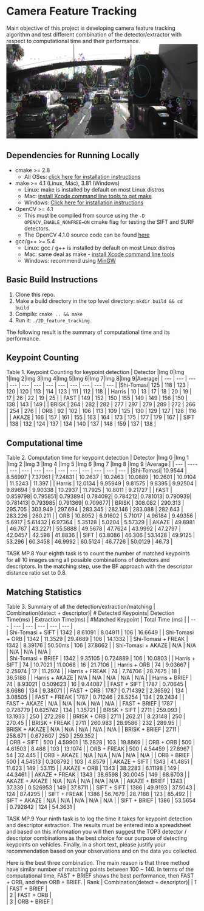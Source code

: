 # Camera Feature Tracking
Main objective of this project is developing camera feature tracking algorithm and test different combination of the detector/extractor with respect to computational time and their performance.
<img src="images/keypoints.png" width="820" height="248" />

## Dependencies for Running Locally
* cmake >= 2.8
  * All OSes: [click here for installation instructions](https://cmake.org/install/)
* make >= 4.1 (Linux, Mac), 3.81 (Windows)
  * Linux: make is installed by default on most Linux distros
  * Mac: [install Xcode command line tools to get make](https://developer.apple.com/xcode/features/)
  * Windows: [Click here for installation instructions](http://gnuwin32.sourceforge.net/packages/make.htm)
* OpenCV >= 4.1
  * This must be compiled from source using the `-D OPENCV_ENABLE_NONFREE=ON` cmake flag for testing the SIFT and SURF detectors.
  * The OpenCV 4.1.0 source code can be found [here](https://github.com/opencv/opencv/tree/4.1.0)
* gcc/g++ >= 5.4
  * Linux: gcc / g++ is installed by default on most Linux distros
  * Mac: same deal as make - [install Xcode command line tools](https://developer.apple.com/xcode/features/)
  * Windows: recommend using [MinGW](http://www.mingw.org/)

## Basic Build Instructions

1. Clone this repo.
2. Make a build directory in the top level directory: `mkdir build && cd build`
3. Compile: `cmake .. && make`
4. Run it: `./2D_feature_tracking`.

The following result is the summary of computational time and its performance.
## Keypoint Counting
Table 1. Keypoint Counting for keypoint detection
| Detector |Img 0|Img 1|Img 2|Img 3|Img 4|Img 5|Img 6|Img 7|Img 8|Img 9|Average|
| ---      | --- | --- | --- | --- | --- | --- | --- | --- | --- | --- | ---   |
|Shi-Tomasi| 125 | 118 | 123 | 120 | 120 | 113 | 114 | 123 | 111 | 112 |  118  |
| Harris   | 10  | 13  | 17  | 18  | 20  | 19  | 17  | 26  | 22  | 19  |  25   |
| FAST     | 149 | 152 | 150 | 155 | 149 | 149 | 156 | 150 | 138 | 143 |  149  |
| BRISK    | 264 | 282 | 282 | 277 | 297 | 279 | 289 | 272 | 266 | 254 |  276  |
| ORB      | 92  | 102 | 106 | 113 | 109 | 125 | 130 | 129 | 127 | 128 |  116  |
| AKAZE    | 166 | 157 | 161 | 155 | 163 | 164 | 173 | 175 | 177 | 179 |  167  |
| SIFT     | 138 | 132 | 124 | 137 | 134 | 140 | 137 | 148 | 159 | 137 |  138  |

## Computational time
Table 2. Computation time for keypoint detection
| Detector |Img 0    |Img 1    |Img 2    |Img 3    |Img 4    |Img 5    |Img 6    |Img 7    |Img 8    |Img 9    |Average  |
| ---      | ----    | ---     | ---     | ---     | ---     | ---     | ---     | ---     | ---     | ---     |  ---    | 
|Shi-Tomasi| 10.9544 | 8.56997 | 7.37961 | 7.24831 | 10.2637 | 10.2463 | 10.0889 | 10.2601 | 10.9104 | 11.5243 | 11.397  |
| Harris   | 12.0134 | 9.95949 | 9.81575 | 9.8395  | 9.92504 | 9.89694 | 9.90338 | 10.2937 | 11.7925 | 10.8011 | 9.21727 |
| FAST     | 0.859798| 0.795851| 0.793894| 0.784092| 0.784212| 0.781013| 0.790939| 0.781413| 0.793985| 0.791369| 0.709677|
| BRISK    | 308.082 | 290.313 | 295.705 | 303.949 | 297.694 | 283.345 | 282.146 | 283.088 | 282.643 | 283.226 | 260.211 |
| ORB      | 10.8952 | 6.91602 | 5.71017 | 4.96184 | 9.49356 | 5.6917  | 5.61432 | 6.97364 | 5.35128 | 5.0204  | 5.57329 |
| AKAZE    | 49.8981 | 46.767  | 43.2271 | 55.5888 | 49.5678 | 47.7624 | 43.9992 | 47.2797 | 42.0457 | 42.598  | 41.8836 |
| SIFT     | 63.8086 | 46.306  | 53.1428 | 49.9125 | 53.296  | 60.3458 | 46.9992 | 60.5124 | 46.7726 | 50.0129 | 46.73   |

TASK MP.8
Your eighth task is to count the number of matched keypoints for all 10 images using all possible combinations of detectors
 and descriptors. In the matching step, use the BF approach with the descriptor distance ratio set to 0.8.

## Matching Statistics
Table 3. Summary of all the detection/extraction/matching 
| Combination(detect + descriptor)| # Detected Keypoints| Detection Time(ms) | Extraction Time(ms) | #Matched Keypoint | Total Time (ms)    |
| ---                             | ---                 | ---                | ---                 | ---               | ---                |                 
| Shi-Tomasi + SIFT               |      1342           |    8.61091         |     8.04911         |     106           |    16.6649         |
| Shi-Tomasi + ORB                |      1342           |    11.3529         |     29.4689         |     106           |    14.1332         |
| Shi-Tomasi + FREAK              |      1342           |    8.39176         |     50.50ms         |     106           |    37.8662         |
| Shi-Tomasi + AKAZE              |      N/A            |    N/A             |     N/A             |     N/A           |    N/A             |   
| Shi-Tomasi + BRIEF              |      1342           |    9.35105         |     0.724889        |     106           |    10.0803         |
| Harris + SIFT                   |      74             |    10.7021         |     11.0068         |     16            |    21.7106         |
| Harris + ORB                    |      74             |    9.03667         |     2.25974         |     17            |    11.2974         |
| Harris + FREAK                  |      74             |    7.74706         |     28.7675         |     18            |    36.5188         |
| Harris + AKAZE                  |      N/A            |    N/A             |     N/A             |     N/A           |    N/A             |
| Harris + BRIEF                  |      74             |    8.93021         |     0.509623        |     16            |    9.44087         |
| FAST + SIFT                     |      1787           |    0.70645         |     8.6686          |     134           |    9.38071         | 
| FAST + ORB                      |      1787           |    0.714392        |     2.36592         |     134           |    3.08505         |
| FAST + FREAK                    |      1787           |    0.71246         |     28.5254         |     134           |    29.2434         |
| FAST + AKAZE                    |      N/A            |    N/A             |     N/A             |     N/A           |    N/A             |
| FAST + BRIEF                    |      1787           |    0.726779        |     0.625742        |     134           |    1.35721         |
| BRISK + SIFT                    |      2711           |    259.093         |     13.1933         |     250           |    272.298         |
| BRISK + ORB                     |      2711           |    262.21          |     8.23148         |     250           |    270.45          |
| BRISK + FREAK                   |      2711           |    260.983         |     28.9586         |     232           |    289.95          |
| BRISK + AKAZE                   |      N/A            |    N/A             |     N/A             |     N/A           |    N/A             |
| BRISK + BRIEF                   |      2711           |    258.671         |     0.672607        |     250           |    259.352         |              
| ORB + SIFT                      |      500            |    4.59901         |     15.2828         |     103           |    19.8869         |
| ORB + ORB                       |      500            |    4.61503         |     8.488           |     103           |    13.1074         | 
| ORB + FREAK                     |      500            |    4.54459         |     27.8967         |     54            |    32.445          |
| ORB + AKAZE                     |      N/A            |    N/A             |     N/A             |     N/A           |    N/A             |
| ORB + BRIEF                     |      500            |    4.54513         |     0.308792        |     103           |    4.8579          |
| AKAZE + SIFT                    |      1343           |    41.4851         |     11.623          |     149           |    53.115          |
| AKAZE + ORB                     |      1343           |    38.2283         |     6.11198         |     149           |    44.3461         |
| AKAZE + FREAK                   |      1343           |    38.6598         |     30.0045         |     149           |    68.6703         |
| AKAZE + AKAZE                   |      N/A            |    N/A             |     N/A             |     N/A           |    N/A             |
| AKAZE + BRIEF                   |      1343           |    37.339          |     0.526953        |     149           |    37.8711         |
| SIFT + SIFT                     |      1386           |    49.9193         |     37.5043         |     124           |    87.4295         | 
| SIFT + FREAK                    |      1386           |    56.7679         |     28.7188         |     123           |    85.492          |
| SIFT + AKAZE                    |      N/A            |    N/A             |     N/A             |     N/A           |    N/A             |
| SIFT + BRIEF                    |      1386           |    53.5654         |     0.792842        |     124           |    54.3631         |

TASK MP.9
Your ninth task is to log the time it takes for keypoint detection and descriptor extraction. The results must be entered into a spreadsheet 
and based on this information you will then suggest the TOP3 detector / descriptor combinations as the best choice for our purpose of detecting keypoints 
on vehicles. Finally, in a short text, please justify your recommendation based on your observations and on the data you collected.

Here is the best three combination. The main reason is that three method have similar number of matching points between 100 ~ 140. In terms of the computational time, 
FAST + BRIEF shows the best performance, then FAST + ORB, and then ORB + BRIEF.
| Rank | Combination(detect + descriptor)| 
| 1    | FAST + BRIEF                       |  
| 2    | FAST + ORB                         |      
| 3    | ORB + BRIEF                        |      